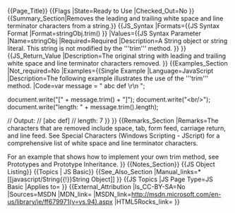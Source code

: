{{Page_Title}}
{{Flags
|State=Ready to Use
|Checked_Out=No
}}
{{Summary_Section|Removes the leading and trailing white space and line terminator characters from a string.}}
{{JS_Syntax
|Formats={{JS Syntax Format
|Format=stringObj.trim()
}}
|Values={{JS Syntax Parameter
|Name=stringObj
|Required=Required
|Description=A String object or string literal. This string is not modified by the '''trim''' method.
}}
}}
{{JS_Return_Value
|Description=The original string with leading and trailing white space and line terminator characters removed.
}}
{{Examples_Section
|Not_required=No
|Examples={{Single Example
|Language=JavaScript
|Description=The following example illustrates the use of the '''trim''' method.
|Code=var message = "    abc def     \r\n  ";
 
 document.write("[" + message.trim() + "]");
 document.write("&lt;br/&gt;");
 document.write("length: " + message.trim().length);
 
 // Output:
 //  [abc def]
 //  length: 7
}}
}}
{{Remarks_Section
|Remarks=The characters that are removed include space, tab, form feed, carriage return, and line feed. See Special Characters (Windows Scripting - JScript) for a comprehensive list of white space and line terminator characters.

For an example that shows how to implement your own trim method, see Prototypes and Prototype Inheritance.
}}
{{Notes_Section}}
{{JS Object Listing}}
{{Topics | JS Basic}}
{{See_Also_Section
|Manual_links=* [[javascript/String{{!}}String Object]]
}}
{{JS Topics
|JS Page Type=JS Basic
|Applies to=
}}
{{External_Attribution
|Is_CC-BY-SA=No
|Sources=MSDN
|MDN_link=
|MSDN_link=http://msdn.microsoft.com/en-us/library/ie/ff679971(v=vs.94).aspx
|HTML5Rocks_link=
}}